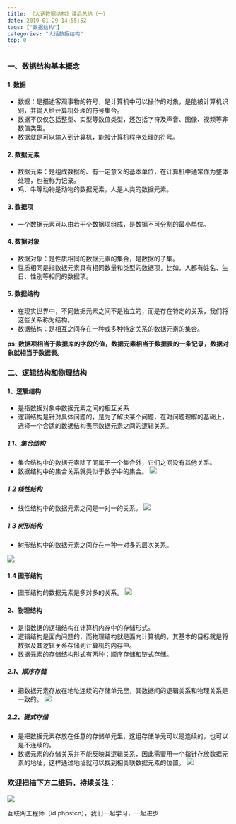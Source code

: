 ```yaml
---
title: 《大话数据结构》读后总结（一）
date: 2019-01-29 14:55:52
tags: ["数据结构"]
categories: "大话数据结构"
top: 0
---
```


### 一、数据结构基本概念

#### 1. 数据

- 数据：是描述客观事物的符号，是计算机中可以操作的对象，是能被计算机识别，并输入给计算机处理的符号集合。
- 数据不仅仅包括整型、实型等数值类型，还包括字符及声音、图像、视频等非数值类型。
- 数据就是可以输入到计算机，能被计算机程序处理的符号。

#### 2. 数据元素

- 数据元素：是组成数据的、有一定意义的基本单位，在计算机中通常作为整体处理，也被称为记录。
- 鸡、牛等动物是动物的数据元素，人是人类的数据元素。

#### 3. 数据项

- 一个数据元素可以由若干个数据项组成，是数据不可分割的最小单位。

#### 4. 数据对象

- 数据对象：是性质相同的数据元素的集合，是数据的子集。
- 性质相同是指数据元素具有相同数量和类型的数据项，比如，人都有姓名、生日、性别等相同的数据项。

#### 5. 数据结构

- 在现实世界中，不同数据元素之间不是独立的，而是存在特定的关系，我们将这些关系称为结构。
- 数据结构：是相互之间存在一种或多种特定关系的数据元素的集合。

 **ps: 数据项相当于数据库的字段的值，数据元素相当于数据表的一条记录，数据对象就相当于数据表。**

### 二、逻辑结构和物理结构

#### 1、逻辑结构

- 是指数据对象中数据元素之间的相互关系
- 逻辑结构是针对具体问题的，是为了解决某个问题，在对问题理解的基础上，选择一个合适的数据结构表示数据元素之间的逻辑关系。

##### 1.1、集合结构

  - 集合结构中的数据元素除了同属于一个集合外，它们之间没有其他关系。
  - 数据结构中的集合关系就类似于数学中的集合。
  ![](http://ww1.sinaimg.cn/large/a616b9a4gy1g4y04dwv1tj20lc0kz74g.jpg)

##### 1.2 线性结构

  - 线性结构中的数据元素之间是一对一的关系。
 ![](http://ww1.sinaimg.cn/large/a616b9a4gy1g4y05xfyw6j20lc0cf74b.jpg)

##### 1.3 树形结构

  - 树形结构中的数据元素之间存在一种一对多的层次关系。

  ![](http://ww1.sinaimg.cn/large/a616b9a4gy1g4y06o59wgj20lc0aoq2z.jpg)

#### 1.4 图形结构

  - 图形结构的数据元素是多对多的关系。
  ![](http://ww1.sinaimg.cn/large/a616b9a4gy1g4y064j5wbj20lc0hzglq.jpg)

#### 2、物理结构

- 是指数据的逻辑结构在计算机内存中的存储形式。
- 逻辑结构是面向问题的，而物理结构就是面向计算机的，其基本的目标就是将数据及其逻辑关系存储到计算机的内存中。
- 数据元素的存储结构形式有两种：顺序存储和链式存储。

##### 2.1、顺序存储

  - 把数据元素存放在地址连续的存储单元里，其数据间的逻辑关系和物理关系是一致的。
  ![](http://ww1.sinaimg.cn/large/a616b9a4gy1g4y074f02zj20lc039mx4.jpg)

##### 2.2、链式存储

  - 是把数据元素存放在任意的存储单元里，这组存储单元可以是连续的，也可以是不连续的。
  - 数据元素的存储关系并不能反映其逻辑关系，因此需要用一个指针存放数据元素的地址，这样通过地址就可以找到相关联数据元素的位置。
![](http://ww1.sinaimg.cn/large/a616b9a4gy1g4y07a1l9nj20lc0jwq35.jpg)

### 欢迎扫描下方二维码，持续关注：

![](http://ww1.sinaimg.cn/large/a616b9a4gy1g4xzv954a4j20760763yo.jpg)

互联网工程师（id:phpstcn），我们一起学习，一起进步
